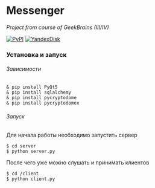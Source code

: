 # Messenger

*Project from course of GeekBrains (III/IV)*


[![PyPI](https://miro.medium.com/max/124/1*8Zh-mzLnVMDsbvXdKsU4lw.png)](https://pypi.org/user/GregoryVins/)
[![YandexDisk](https://upload.wikimedia.org/wikipedia/commons/thumb/f/f6/YandexDisk.png/124px-YandexDisk.png)](https://yadi.sk/i/GwjQmY0HlTDVCQ)



### Установка и запуск

###### Зависимости
```
& pip install PyQt5
& pip install sqlalchemy
& pip install pycryptodome
& pip install pycryptodomex
```
###### Запуск

Для начала работы необходимо запустить сервер
```
$ cd server
$ python server.py
```
После чего уже можно слушать и принимать клиентов
```
$ cd /client
$ python client.py
```
